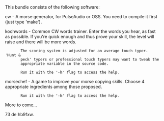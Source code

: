 This bundle consists of the following software:

cw         - A morse generator, for PulseAudio or OSS. You need to compile it 
           first (just type 'make'). 

kochwords  - Common CW words trainer. Enter the words you hear, as fast as 
           possible. If you're quick enough and thus prove your skill, 
           the level will raise and there will be more words.

           The scoring system is adjusted for an average touch typer. 'Hunt &
           peck' typers or professional touch typers may want to tweak the
           appropriate variable in the source code.

           Run it with the '-h' flag to access the help.

morsechef  - A game to improve your morse copying skills. Choose 4 appropriate
           ingredients among those proposed.

           Run it with the '-h' flag to access the help.

More to come...

73 de hb9fxw.
